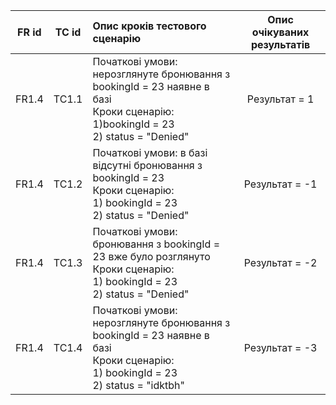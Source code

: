 |FR id|TC id|Опис кроків тестового сценарію|Опис очікуваних результатів|
|:-:|:-:|:-|:-:|
|FR1.4|TC1.1|Початкові умови: нерозглянуте бронювання з bookingId = 23 наявне в базі <br> Кроки сценарію: <br> 1)bookingId = 23  <br> 2) status = "Denied"<br>|Результат =  1|
|FR1.4|TC1.2|Початкові умови: в базі відсутні бронювання з bookingId = 23 <br> Кроки сценарію: <br> 1) bookingId = 23 <br> 2) status = "Denied"<br>|Результат = -1|
|FR1.4|TC1.3|Початкові умови: бронювання з bookingId = 23 вже було розглянуто <br> Кроки сценарію: <br> 1) bookingId = 23 <br> 2) status = "Denied"<br>|Результат = -2|
|FR1.4|TC1.4|Початкові умови: нерозглянуте бронювання з bookingId = 23 наявне в базі <br> Кроки сценарію: <br> 1) bookingId = 23 <br> 2) status = "idktbh"<br>|Результат = -3|
